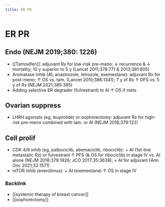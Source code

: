 ```yaml
---
title: ER PR
---
```

# ER PR

## Endo (NEJM 2019;380: 1226)

- [[Tamoxifen]]: adjuvant Rx for low-risk pre-meno; ↓ recurrence & ↓ mortality; 10 y superior to 5 y (Lancet 2011;378:771 & 2013;381:805)
- Aromatase inhib (AI; anastrozole, letrozole, exemestane): adjuvant Rx for post-meno; ↑ OS vs. tam. (Lancet 2015;386:1341); 7 y of Rx ↑ DFS vs. 5 y of Rx (NEJM 2021;385:395)
- Adding selective ER degrader (fulvestrant) to AI ↑ OS if mets

## Ovarian suppress

- LHRH agonists (eg, leuprolide) or oophorectomy: adjuvant Rx for high-risk pre-meno combined with tam. or AI (NEJM 2018;379:122)

## Cell prolif

- CDK 4/6 inhib (eg, palbociclib, abemaciclib, ribociclib): + AI (1st-line metastatic Rx) or fulvestrant ↑ PFS (& OS for ribociclib) in stage IV vs. AI alone (NEJM 2018;379:1926; JCO 2017;35:3638); + AI for adjuvant (Ann Onc 2021;32:1571)
- mTOR inhib (everolimus): + AI (exemestane) ↑ OS in stage IV

### Backlink

- [[systemic therapy of breast cancer]]
- [[oophorectomy]]
